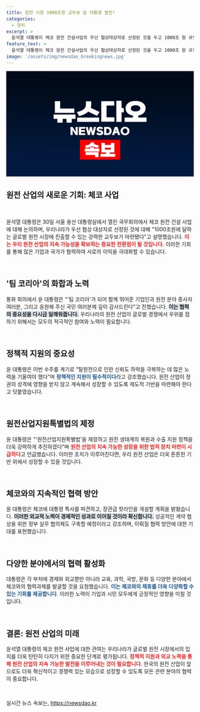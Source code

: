 ```yaml
---
title: 원전 시장 1000조원 교두보 윤 대통령 발언!
categories:
  - 정치
excerpt: >
  윤석열 대통령이 체코 원전 건설사업의 우선 협상대상자로 선정된 것을 두고 1000조 원 규모의 글로벌 원전 시장 진출의 교두보라고 강조했습니다. 원전 산업의 지속적 성장을 위한 특별법 제정과 국제 협력 강화도 다짐했습니다.
feature_text: >
  윤석열 대통령이 체코 원전 건설사업의 우선 협상대상자로 선정된 것을 두고 1000조 원 규모의 글로벌 원전 시장 진출의 교두보라고 강조했습니다. 원전 산업의 지속적 성장을 위한 특별법 제정과 국제 협력 강화도 다짐했습니다.
image: '/assets/img/newsdao_breakingnews.jpg'
---
```


<p><img src="/assets/img/newsdao_breakingnews.jpg" alt="bookingtag 속보" /></p>

<h2 data-ke-size="size26">원전 산업의 새로운 기회: 체코 사업</h2>

<p data-ke-size="size16">&nbsp;</p>

<p>윤석열 대통령은 30일 서울 용산 대통령실에서 열린 국무회의에서 체코 원전 건설 사업에 대해 논의하며, 우리나라가 우선 협상 대상자로 선정된 것에 대해 "1000조원에 달하는 글로벌 원전 시장에 진출할 수 있는 강력한 교두보가 마련됐다"고 설명했습니다. <b><span style="color: #ee2323;">이는 우리 원전 산업의 지속 가능성을 확보하는 중요한 전환점이 될 것입니다.</span></b> 이러한 기회를 통해 많은 기업과 국가가 협력하여 서로의 이익을 극대화할 수 있습니다. </p>

<p data-ke-size="size16">&nbsp;</p>

<h2 data-ke-size="size26">'팀 코리아'의 화합과 노력</h2>

<p>통화 회의에서 윤 대통령은 "'팀 코리아'가 되어 함께 뛰어준 기업인과 원전 분야 종사자 여러분, 그리고 응원해 주신 국민 여러분께 깊이 감사드린다"고 전했습니다. <b><span style="background-color: #21538527;">이는 협력의 중요성을 다시금 일깨워줍니다.</span></b> 우리나라의 원전 산업이 글로벌 경쟁에서 우위를 점하기 위해서는 모두의 적극적인 참여와 노력이 필요합니다. </p>

<p data-ke-size="size16">&nbsp;</p>

<h2 data-ke-size="size26">정책적 지원의 중요성</h2>

<p>윤 대통령은 이번 수주를 계기로 "탈원전으로 인한 신뢰도 하락을 극복하는 데 많은 노력을 기울여야 했다"며 <b><span style="color: #1a5490;">정책적인 지원이 필수적이다</span></b>라고 강조했습니다. 원전 산업이 정권의 성격에 영향을 받지 않고 계속해서 성장할 수 있도록 제도적 기반을 마련해야 한다고 덧붙였습니다. </p>

<p data-ke-size="size16">&nbsp;</p>

<h2 data-ke-size="size26">원전산업지원특별법의 제정</h2>

<p>윤 대통령은 "'원전산업지원특별법'을 제정하고 원전 생태계의 복원과 수출 지원 정책을 더욱 강력하게 추진하겠다"며 <b><span style="color: #ee2323;">원전 산업의 지속 가능한 성장을 위한 법적 장치 마련이 시급하다</span></b>고 언급했습니다. 이러한 조치가 이루어진다면, 우리 원전 산업은 더욱 튼튼한 기반 위에서 성장할 수 있을 것입니다.</p>

<p data-ke-size="size16">&nbsp;</p>

<h2 data-ke-size="size26">체코와의 지속적인 협력 방안</h2>

<p>윤 대통령은 체코에 대통령 특사를 파견하고, 장관급 핫라인을 개설할 계획을 밝혔습니다. <b><span style="background-color: #21538527;">이러한 외교적 노력이 경제적인 성과로 이어질 것이라 확신합니다.</span></b> 성공적인 계약 협상을 위한 정부 실무 협의체도 구축할 예정이라고 강조하며, 이뤄질 협력 방안에 대한 기대를 표현했습니다.</p>

<p data-ke-size="size16">&nbsp;</p>

<h2 data-ke-size="size26">다양한 분야에서의 협력 활성화</h2>

<p>대통령은 각 부처에 경제와 외교뿐만 아니라 교육, 과학, 국방, 문화 등 다양한 분야에서 체코와의 협력과제를 발굴할 것을 요청했습니다. <b><span style="color: #1a5490;">이는 체코와의 제휴를 더욱 다양화할 수 있는 기회를 제공합니다</span></b>. 이러한 노력이 기업과 시민 모두에게 긍정적인 영향을 미칠 것입니다. </p>

<p data-ke-size="size16">&nbsp;</p> 

<h2 data-ke-size="size26">결론: 원전 산업의 미래</h2>

<p>윤석열 대통령의 체코 원전 사업에 대한 관여는 우리나라가 글로벌 원전 시장에서의 입지를 더욱 탄탄히 다지기 위한 중요한 단계로 평가됩니다. <b><span style="color: #ee2323;">정책적 지원과 외교 노력을 통해 원전 산업의 지속 가능한 발전을 이루어내는 것이 필요합니다</span></b>. 한국의 원전 산업이 앞으로도 더욱 혁신적이고 경쟁력 있는 모습으로 성장할 수 있도록 모든 관련 분야의 협력이 중요합니다. </p>

<p data-ke-size="size16">&nbsp;</p>
실시간 뉴스 속보는, <a href="https://newsdao.kr" rel="dofollow">https://newsdao.kr</a>


